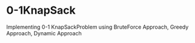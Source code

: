 # 0-1KnapSack
Implementing 0-1 KnapSackProblem using BruteForce Approach, Greedy Approach, Dynamic Approach
